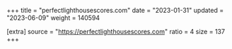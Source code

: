 +++
title = "perfectlighthousescores.com"
date = "2023-01-31"
updated = "2023-06-09"
weight = 140594

[extra]
source = "https://perfectlighthousescores.com"
ratio = 4
size = 137
+++
